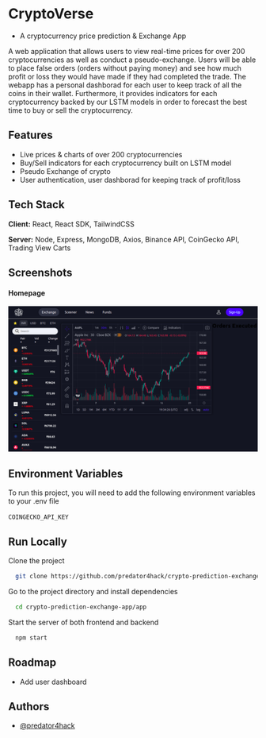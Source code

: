 # CryptoVerse

-   A cryptocurrency price prediction & Exchange App

A web application that allows users to view real-time prices for over 200 cryptocurrencies as well as conduct a pseudo-exchange. Users will be able to place false orders (orders without paying money) and see how much profit or loss they would have made if they had completed the trade. The webapp has a personal dashborad for each user to keep track of all the coins in their wallet. Furthermore, it provides indicators for each cryptocurrency backed by our LSTM models in order to forecast the best time to buy or sell the cryptocurrency.

## Features

-   Live prices & charts of over 200 cryptocurrencies
-   Buy/Sell indicators for each cryptocurrency built on LSTM model
-   Pseudo Exchange of crypto
-   User authentication, user dashborad for keeping track of profit/loss

## Tech Stack

**Client:** React, React SDK, TailwindCSS

**Server:** Node, Express, MongoDB, Axios, Binance API, CoinGecko API, Trading View Carts

## Screenshots

#### Homepage

![App Screenshot](./assets/img.png)

## Environment Variables

To run this project, you will need to add the following environment variables to your .env file

`COINGECKO_API_KEY`

## Run Locally

Clone the project

```bash
  git clone https://github.com/predator4hack/crypto-prediction-exchange-app.git
```

Go to the project directory and install dependencies

```bash
  cd crypto-prediction-exchange-app/app
```

Start the server of both frontend and backend

```bash
  npm start
```

## Roadmap

-   Add user dashboard

## Authors

-   [@predator4hack](https://github.com/predator4hack)
